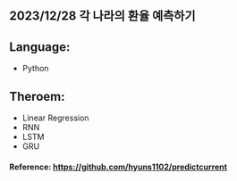 ## 2023/12/28 각 나라의 환율 예측하기

## Language:

- Python

## Theroem:

- Linear Regression
- RNN
- LSTM
- GRU

#### Reference: https://github.com/hyuns1102/predictcurrent
